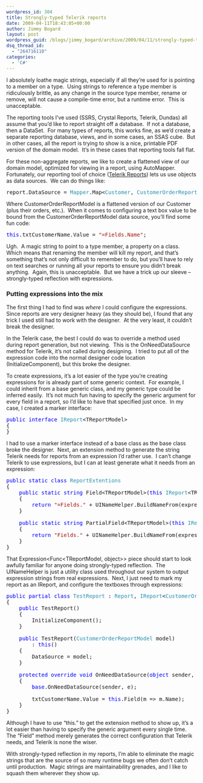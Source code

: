 ```yaml
---
wordpress_id: 304
title: Strongly-typed Telerik reports
date: 2009-04-11T18:43:05+00:00
author: Jimmy Bogard
layout: post
wordpress_guid: /blogs/jimmy_bogard/archive/2009/04/11/strongly-typed-telerik-reports.aspx
dsq_thread_id:
  - "264716110"
categories:
  - 'C#'
---
```

I absolutely loathe magic strings, especially if all they’re used for is pointing to a member on a type.&#160; Using strings to reference a type member is ridiculously brittle, as any change in the source type member, rename or remove, will not cause a compile-time error, but a runtime error.&#160; This is unacceptable.

The reporting tools I’ve used (SSRS, Crystal Reports, Telerik, Dundas) all assume that you’d like to report straight off a database.&#160; If not a database, then a DataSet.&#160; For many types of reports, this works fine, as we’d create a separate reporting database, views, and in some cases, an SSAS cube.&#160; But in other cases, all the report is trying to show is a nice, printable PDF version of the domain model.&#160; It’s in these cases that reporting tools fall flat.

For these non-aggregate reports, we like to create a flattened view of our domain model, optimized for viewing in a report, using AutoMapper.&#160; Fortunately, our reporting tool of choice ([Telerik Reports](http://www.telerik.com/products/reporting.aspx)) lets us use objects as data sources.&#160; We can do things like:

<pre>report.DataSource = <span style="color: #2b91af">Mapper</span>.Map&lt;<span style="color: #2b91af">Customer</span>, <span style="color: #2b91af">CustomerOrderReportModel</span>&gt;(customer);</pre>

[](http://11011.net/software/vspaste)

Where CustomerOrderReportModel is a flattened version of our Customer (plus their orders, etc.).&#160; When it comes to configuring a text box value to be bound from the CustomerOrderReportModel data source, you’ll find some fun code:

<pre><span style="color: blue">this</span>.txtCustomerName.Value = <span style="color: #a31515">"=Fields.Name"</span>;</pre>

[](http://11011.net/software/vspaste)

Ugh.&#160; A magic string to point to a type member, a property on a class.&#160; Which means that renaming the member will kill my report, and that’s something that’s not only difficult to remember to do, but you’ll have to rely on text searches or running all your reports to ensure you didn’t break anything.&#160; Again, this is unacceptable.&#160; But we have a trick up our sleeve – strongly-typed reflection with expressions.

### Putting expressions into the mix

The first thing I had to find was _where_ I could configure the expressions.&#160; Since reports are very designer heavy (as they should be), I found that any trick I used still had to work with the designer.&#160; At the very least, it couldn’t break the designer.

In the Telerik case, the best I could do was to override a method used during report generation, but not viewing.&#160; This is the OnNeedDataSource method for Telerik, it’s not called during designing.&#160; I tried to put all of the expression code into the normal designer code location (InitializeComponent), but this broke the designer.

To create expressions, it’s a lot easier of the type you’re creating expressions for is already part of some generic context.&#160; For example, I could inherit from a base generic class, and my generic type could be inferred easily.&#160; It’s not much fun having to specify the generic argument for every field in a report, so I’d like to have that specified just once.&#160; In my case, I created a marker interface:

<pre><span style="color: blue">public interface </span><span style="color: #2b91af">IReport</span>&lt;TReportModel&gt;
{
}</pre>

[](http://11011.net/software/vspaste)

I had to use a marker interface instead of a base class as the base class broke the designer.&#160; Next, an extension method to generate the string Telerik needs for reports from an expression I’d rather use.&#160; I can’t change Telerik to use expressions, but I can at least generate what it needs from an expression:

<pre><span style="color: blue">public static class </span><span style="color: #2b91af">ReportExtentions
</span>{
    <span style="color: blue">public static string </span>Field&lt;TReportModel&gt;(<span style="color: blue">this </span><span style="color: #2b91af">IReport</span>&lt;TReportModel&gt; report, <span style="color: #2b91af">Expression</span>&lt;<span style="color: #2b91af">Func</span>&lt;TReportModel, <span style="color: blue">object</span>&gt;&gt; expression)
    {
        <span style="color: blue">return </span><span style="color: #a31515">"=Fields." </span>+ UINameHelper.BuildNameFrom(expression);
    }

    <span style="color: blue">public static string </span>PartialField&lt;TReportModel&gt;(<span style="color: blue">this </span><span style="color: #2b91af">IReport</span>&lt;TReportModel&gt; report, <span style="color: #2b91af">Expression</span>&lt;<span style="color: #2b91af">Func</span>&lt;TReportModel, <span style="color: blue">object</span>&gt;&gt; expression)
    {
        <span style="color: blue">return </span><span style="color: #a31515">"Fields." </span>+ UINameHelper.BuildNameFrom(expression);
    }
}</pre>

[](http://11011.net/software/vspaste)

That Expression<Func<TReportModel, object>> piece should start to look awfully familiar for anyone doing strongly-typed reflection.&#160; The UINameHelper is just a utility class used throughout our system to output expression strings from real expressions.&#160; Next, I just need to mark my report as an IReport, and configure the textboxes through expressions:

<pre><span style="color: blue">public partial class </span><span style="color: #2b91af">TestReport </span>: <span style="color: #2b91af">Report</span>, <span style="color: #2b91af">IReport</span>&lt;<span style="color: #2b91af">CustomerOrderReportModel</span>&gt;
{
    <span style="color: blue">public </span>TestReport()
    {
        InitializeComponent();
    }

    <span style="color: blue">public </span>TestReport(<span style="color: #2b91af">CustomerOrderReportModel </span>model)
        : <span style="color: blue">this</span>()
    {
        DataSource = model;
    }

    <span style="color: blue">protected override void </span>OnNeedDataSource(<span style="color: blue">object </span>sender, System.<span style="color: #2b91af">EventArgs </span>e)
    {
        <span style="color: blue">base</span>.OnNeedDataSource(sender, e);

        txtCustomerName.Value = <span style="color: blue">this</span>.Field(m =&gt; m.Name);
    }
}</pre>

[](http://11011.net/software/vspaste)

Although I have to use “this.” to get the extension method to show up, it’s a lot easier than having to specify the generic argument every single time.&#160; The “Field” method merely generates the correct configuration that Telerik needs, and Telerik is none the wiser.

With strongly-typed reflection in my reports, I’m able to eliminate the magic strings that are the source of so many runtime bugs we often don’t catch until production.&#160; Magic strings are maintainability grenades, and I like to squash them wherever they show up.